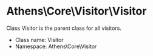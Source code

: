 Athens\Core\Visitor\Visitor
===============

Class Visitor is the parent class for all visitors.




* Class name: Visitor
* Namespace: Athens\Core\Visitor








